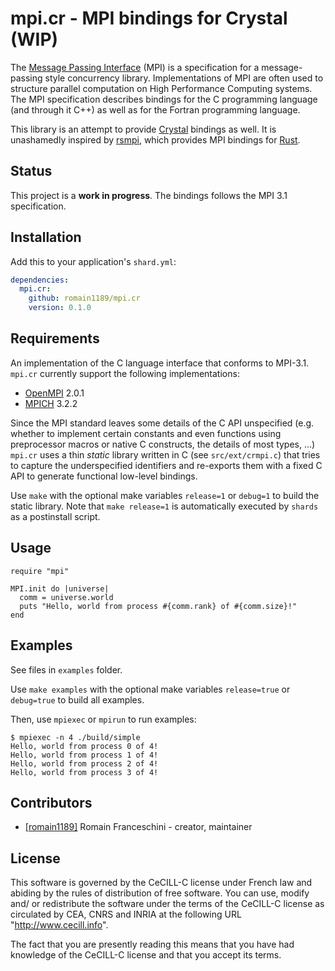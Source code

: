 # mpi.cr - MPI bindings for Crystal (WIP)

The [Message Passing Interface](http://www.mpi-forum.org) (MPI) is a specification for a
message-passing style concurrency library. Implementations of MPI are often used to structure parallel computation on High Performance Computing systems. The MPI specification describes bindings for the C programming language (and through it C++) as well as for the Fortran programming language. 

This library is an attempt to provide [Crystal](https://crystal-lang.org) bindings as well. It is unashamedly inspired by [rsmpi](https://github.com/bsteinb/rsmpi), which provides MPI bindings for [Rust](https://www.rust-lang.org).

## Status

This project is a **work in progress**. The bindings follows the MPI 3.1 specification.

## Installation

Add this to your application's `shard.yml`:

```yaml
dependencies:
  mpi.cr:
    github: romain1189/mpi.cr
    version: 0.1.0
```

## Requirements

An implementation of the C language interface that conforms to MPI-3.1. `mpi.cr` currently support the following implementations:

- [OpenMPI](https://www.open-mpi.org) 2.0.1
- [MPICH](https://www.mpich.org) 3.2.2

Since the MPI standard leaves some details of the C API unspecified (e.g. whether to implement certain constants and even functions using preprocessor macros or native C constructs, the details of most types, ...) `mpi.cr` uses a thin *static* library written in C (see `src/ext/crmpi.c`) that tries to capture the underspecified identifiers and re-exports them with a fixed C API to generate functional low-level bindings. 

Use `make` with the optional make variables `release=1` or `debug=1` to build the static library. Note that `make release=1` is automatically executed by `shards` as a postinstall script.

## Usage

```crystal
require "mpi"

MPI.init do |universe|
  comm = universe.world
  puts "Hello, world from process #{comm.rank} of #{comm.size}!"
end
```

## Examples

See files in `examples` folder.

Use `make examples` with the optional make variables `release=true` or `debug=true` to build all examples.

Then, use `mpiexec` or `mpirun` to run examples:

```
$ mpiexec -n 4 ./build/simple
Hello, world from process 0 of 4!
Hello, world from process 1 of 4!
Hello, world from process 2 of 4!
Hello, world from process 3 of 4!
```

## Contributors

- [[romain1189]](https://github.com/[romain1189]) Romain Franceschini - creator, maintainer

## License

This software is governed by the CeCILL-C license under French law and
abiding by the rules of distribution of free software.  You can use,
modify and/ or redistribute the software under the terms of the CeCILL-C
license as circulated by CEA, CNRS and INRIA at the following URL
"http://www.cecill.info".

The fact that you are presently reading this means that you have had
knowledge of the CeCILL-C license and that you accept its terms.
